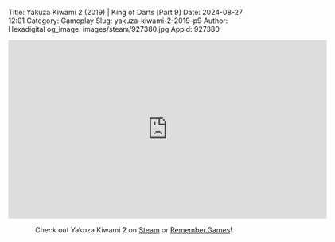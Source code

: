 Title: Yakuza Kiwami 2 (2019) | King of Darts [Part 9]
Date: 2024-08-27 12:01
Category: Gameplay
Slug: yakuza-kiwami-2-2019-p9
Author: Hexadigital
og_image: images/steam/927380.jpg
Appid: 927380

<center><iframe src="https://www.youtube.com/embed/JrAikY3ii0Y?feature=oembed" allow="accelerometer; autoplay; encrypted-media; gyroscope; picture-in-picture" width="640" height="360" frameborder="0"></iframe>

Check out Yakuza Kiwami 2 on [Steam](https://store.steampowered.com/app/927380/?curator_clanid=34633900) or [Remember.Games](https://remember.games/game/344/yakuza-kiwami-2/)!</center>
